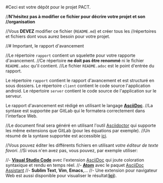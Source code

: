#Ceci est votre dépôt pour le projet PACT.

//**N'hésitez pas à modifier ce fichier pour décrire votre projet et son
//organisation**

//Vous **DEVEZ** modifier ce fichier (`README.md`) et créer tous les
//répertoires et fichiers dont vous aurez besoin pour votre projet.

//# Important, le rapport d'avancement

//Le répertoire `rapport` contient un squelette pour votre rapporte d'avancement.
//Ce répertoire **ne doit pas être renommé** ni le fichier `README.adoc` qu'il contient.
//Le fichier `README.adoc` est le point d'entrée du rapport.

Le répertoire `rapport` contient le rapport d'avancement et est structuré en sous dossiers.
Le répertoire `client` contient le code source l'application android.
Le répertoire `server` contient le code source de l'application sur le serveur.

Le rapport d'avancement est rédigé  en utilisant le langage [**AsciiDoc**](http://asciidoc.org/).
//La syntaxe est supportée par GitLab qui le formatera correctement dans l'interface Web.

//Le document final sera généré en utilisant l'outil [Asciidoctor](http://asciidoctor.org/) qui supporte les même extensions que GitLab (pour les équations par exemple).
//Un résumé de la syntaxe supportée est accessible [ici](http://asciidoctor.org/docs/asciidoc-syntax-quick-reference/).

//Vous pouvez éditer les différents fichiers en utilisant *votre éditeur de texte favori*.
//Si vous n'en avez pas, vous pouvez, par exemple utiliser:

//- [**Visual Studio Code**](https://code.visualstudio.com/) avec l'extension [AsciiDoc](https://marketplace.visualstudio.com/items?itemName=joaompinto.asciidoctor-vscode) qui joute coloration syntaxique et rendu en temps réel.
//- [**Atom**](https://atom.io/) avec le paquet [AsciiDoc Assistant](https://atom.io/packages/asciidoc-assistant)
//- **Sublim Text**, **Vim**, **Emacs**,…
//- Une extension pour navigateur Web est aussi disponible pour visualiser le résultat([**ici**](https://asciidoctor.org/docs/editing-asciidoc-with-live-preview/#using-a-web-browser-preview-only)).
